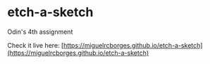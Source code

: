 # etch-a-sketch
Odin's 4th assignment 

Check it live here: [https://miguelrcborges.github.io/etch-a-sketch](https://miguelrcborges.github.io/etch-a-sketch)